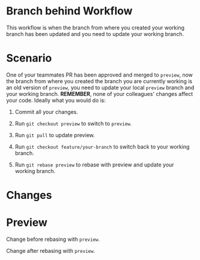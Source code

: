 # Branch behind Workflow

This workflow is when the branch from where you created your working branch has been updated and
you need to update your working branch.

# Scenario

One of your teammates PR has been approved and merged to `preview`, now the branch from where you created the branch
you are currently working is an old version of `preview`, you need to update your local `preview` branch and your working branch. **REMEMBER**, none of your colleagues' changes affect your code. Ideally what you would do is:

1. Commit all your changes.

2. Run `git checkout preview` to switch to `preview`.

3. Run `git pull` to update preview.

4. Run `git checkout feature/your-branch` to switch back to your working branch.

5. Run `git rebase preview` to rebase with preview and update your working branch.

# Changes

# Preview

Change before rebasing with `preview`.

Change after rebasing with `preview`.
